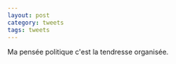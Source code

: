 ```yaml
---
layout: post
category: tweets
tags: tweets 
---
```


Ma pensée politique c'est la tendresse organisée. 